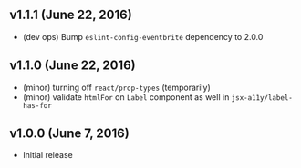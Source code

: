 ## v1.1.1 (June 22, 2016)
- (dev ops) Bump `eslint-config-eventbrite` dependency to 2.0.0

## v1.1.0 (June 22, 2016)
- (minor) turning off `react/prop-types` (temporarily)
- (minor) validate `htmlFor` on `Label` component as well in `jsx-a11y/label-has-for`

## v1.0.0 (June 7, 2016)
- Initial release
